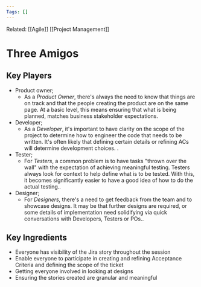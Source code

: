 ```yaml
---
Tags: []
---
```

Related: [[Agile]] [[Project Management]]
# Three Amigos

## Key Players
- Product owner; 
	- As a _Product Owner_, there's always the need to know that things are on track and that the people creating the product are on the same page. At a basic level, this means ensuring that what is being planned, matches business stakeholder expectations.
- Developer;
	- As a _Developer_, it's important to have clarity on the scope of the project to determine how to engineer the code that needs to be written. It's often likely that defining certain details or refining ACs will determine development choices. .
- Tester;
	- For _Testers_, a common problem is to have tasks "thrown over the wall" with the expectation of achieving meaningful testing. Testers always look for context to help define what is to be tested. With this, it becomes significantly easier to have a good idea of how to do the actual testing..
- Designer;
	- For _Designers,_ there's a need to get feedback from the team and to showcase designs. It may be that further designs are required, or some details of implementation need solidifying via quick conversations with Developers, Testers or POs..

## Key Ingredients
-   Everyone has visibility of the Jira story throughout the session
-   Enable everyone to participate in creating and refining Acceptance Criteria and defining the scope of the ticket
-   Getting everyone involved in looking at designs
-   Ensuring the stories created are granular and meaningful